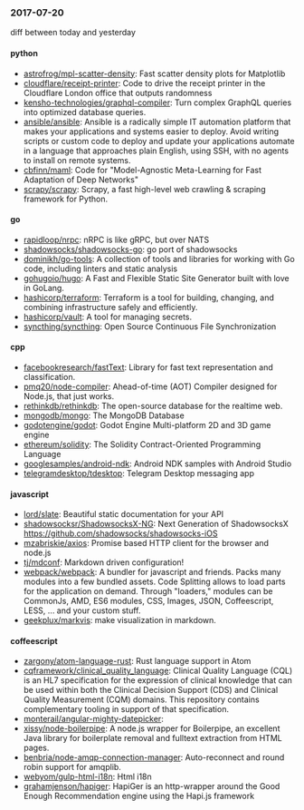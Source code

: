 ### 2017-07-20
diff between today and yesterday

#### python
* [astrofrog/mpl-scatter-density](https://github.com/astrofrog/mpl-scatter-density):  Fast scatter density plots for Matplotlib 
* [cloudflare/receipt-printer](https://github.com/cloudflare/receipt-printer): Code to drive the receipt printer in the Cloudflare London office that outputs randomness
* [kensho-technologies/graphql-compiler](https://github.com/kensho-technologies/graphql-compiler): Turn complex GraphQL queries into optimized database queries.
* [ansible/ansible](https://github.com/ansible/ansible): Ansible is a radically simple IT automation platform that makes your applications and systems easier to deploy. Avoid writing scripts or custom code to deploy and update your applications automate in a language that approaches plain English, using SSH, with no agents to install on remote systems.
* [cbfinn/maml](https://github.com/cbfinn/maml): Code for "Model-Agnostic Meta-Learning for Fast Adaptation of Deep Networks"
* [scrapy/scrapy](https://github.com/scrapy/scrapy): Scrapy, a fast high-level web crawling & scraping framework for Python.

#### go
* [rapidloop/nrpc](https://github.com/rapidloop/nrpc): nRPC is like gRPC, but over NATS
* [shadowsocks/shadowsocks-go](https://github.com/shadowsocks/shadowsocks-go): go port of shadowsocks
* [dominikh/go-tools](https://github.com/dominikh/go-tools): A collection of tools and libraries for working with Go code, including linters and static analysis
* [gohugoio/hugo](https://github.com/gohugoio/hugo): A Fast and Flexible Static Site Generator built with love in GoLang.
* [hashicorp/terraform](https://github.com/hashicorp/terraform): Terraform is a tool for building, changing, and combining infrastructure safely and efficiently.
* [hashicorp/vault](https://github.com/hashicorp/vault): A tool for managing secrets.
* [syncthing/syncthing](https://github.com/syncthing/syncthing): Open Source Continuous File Synchronization

#### cpp
* [facebookresearch/fastText](https://github.com/facebookresearch/fastText): Library for fast text representation and classification.
* [pmq20/node-compiler](https://github.com/pmq20/node-compiler): Ahead-of-time (AOT) Compiler designed for Node.js, that just works.
* [rethinkdb/rethinkdb](https://github.com/rethinkdb/rethinkdb): The open-source database for the realtime web.
* [mongodb/mongo](https://github.com/mongodb/mongo): The MongoDB Database
* [godotengine/godot](https://github.com/godotengine/godot): Godot Engine  Multi-platform 2D and 3D game engine
* [ethereum/solidity](https://github.com/ethereum/solidity): The Solidity Contract-Oriented Programming Language
* [googlesamples/android-ndk](https://github.com/googlesamples/android-ndk): Android NDK samples with Android Studio
* [telegramdesktop/tdesktop](https://github.com/telegramdesktop/tdesktop): Telegram Desktop messaging app

#### javascript
* [lord/slate](https://github.com/lord/slate): Beautiful static documentation for your API
* [shadowsocksr/ShadowsocksX-NG](https://github.com/shadowsocksr/ShadowsocksX-NG): Next Generation of ShadowsocksX https://github.com/shadowsocks/shadowsocks-iOS
* [mzabriskie/axios](https://github.com/mzabriskie/axios): Promise based HTTP client for the browser and node.js
* [tj/mdconf](https://github.com/tj/mdconf): Markdown driven configuration!
* [webpack/webpack](https://github.com/webpack/webpack): A bundler for javascript and friends. Packs many modules into a few bundled assets. Code Splitting allows to load parts for the application on demand. Through "loaders," modules can be CommonJs, AMD, ES6 modules, CSS, Images, JSON, Coffeescript, LESS, ... and your custom stuff.
* [geekplux/markvis](https://github.com/geekplux/markvis): make visualization in markdown. 

#### coffeescript
* [zargony/atom-language-rust](https://github.com/zargony/atom-language-rust): Rust language support in Atom
* [cqframework/clinical_quality_language](https://github.com/cqframework/clinical_quality_language): Clinical Quality Language (CQL) is an HL7 specification for the expression of clinical knowledge that can be used within both the Clinical Decision Support (CDS) and Clinical Quality Measurement (CQM) domains. This repository contains complementary tooling in support of that specification.
* [monterail/angular-mighty-datepicker](https://github.com/monterail/angular-mighty-datepicker): 
* [xissy/node-boilerpipe](https://github.com/xissy/node-boilerpipe): A node.js wrapper for Boilerpipe, an excellent Java library for boilerplate removal and fulltext extraction from HTML pages.
* [benbria/node-amqp-connection-manager](https://github.com/benbria/node-amqp-connection-manager): Auto-reconnect and round robin support for amqplib.
* [webyom/gulp-html-i18n](https://github.com/webyom/gulp-html-i18n): Html i18n
* [grahamjenson/hapiger](https://github.com/grahamjenson/hapiger): HapiGer is an http-wrapper around the Good Enough Recommendation engine using the Hapi.js framework
